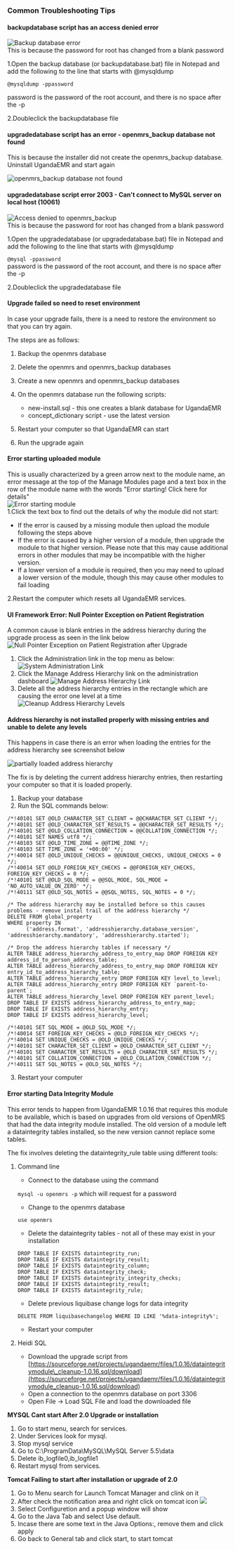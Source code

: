 ### Common Troubleshooting Tips

#### backupdatabase script has an access denied error

![Backup database error](images/upgrade/upgrade_backup_database_error.png)  
This is because the password for root has changed from a blank password

1.Open the backup database \(or backupdatabase.bat\) file in Notepad and add the following to the line that starts with @mysqldump

`@mysqldump -ppassword`

password is the password of the root account, and there is no space after the -p

2.Doubleclick the backupdatabase file

#### upgradedatabase script has an error - openmrs\_backup database not found

This is because the installer did not create the openmrs\_backup database. Uninstall UgandaEMR and start again

![openmrs\_backup database not found](/images/upgrade/upgrade_error_openmrs_backup_not_found.png)

#### upgradedatabase script error 2003 - Can't connect to MySQL server on local host \(10061\)

![Access denied to openmrs\_backup](/images/upgrade/upgrade_access_denied_to_openmrs_backup.png)  
This is because the password for root has changed from a blank password

1.Open the upgradedatabase \(or upgradedatabase.bat\) file in Notepad and add the following to the line that starts with @mysqldump

`@mysql -ppassword`  
password is the password of the root account, and there is no space after the -p

2.Doubleclick the upgradedatabase file

#### Upgrade failed so need to reset environment

In case your upgrade fails, there is a need to restore the environment so that you can try again.

The steps are as follows:

1. Backup the openmrs database 
2. Delete the openmrs and openmrs\_backup databases
3. Create a new openmrs and openmrs\_backup databases
4. On the openmrs database run the following scripts:

   * new-install.sql - this one creates a blank database for UgandaEMR 
   * concept\_dictionary script - use the latest version  

5. Restart your computer so that UgandaEMR can start

6. Run the upgrade again

#### Error starting uploaded module

This is usually characterized by a green arrow next to the module name, an error message at the top of the Manage Modules page and a text box in the row of the module name with the words "Error starting! Click here for details"  
![Error starting module](/images/error_starting_module.png)  
1.Click the text box to find out the details of why the module did not start:

* If the error is caused by a missing module then upload the module following the steps above
* If the error is caused by a higher version of a module, then upgrade the module to that higher version. Please note that this may cause additional errors in other modules that may be incompatible with the higher version.
* If a lower version of a module is required, then you may need to upload a lower version of the module, though this may cause other modules to fail loading

2.Restart the computer which resets all UgandaEMR services.

#### UI Framework Error: Null Pointer Exception on Patient Registration

A common cause is blank entries in the address hierarchy during the upgrade process as seen in the link below  
![Null Pointer Exception on Patient Registration after Upgrade](/assets/upgrade_error_patient_reg_null_pointer.png)

1. Click the Administration link in the top menu as below:
   ![System Administration Link](/assets/upgrade_error_patient_reg_null_pointer_administration_link.png)
2. Click the Manage Address Hierarchy link on the administration dashboard
   ![Manage Address Hierarchy Link](/assets/manage_address_hierarchy_link.png)
3. Delete all the address hierarchy entries in the rectangle which are causing the error one level at a time 
   ![Cleanup Address Hierarchy Levels](/assets/cleanup_address_hierarchy_level.png)

#### Address hierarchy is not installed properly with missing entries and unable to delete any levels 
This happens in case there is an error when loading the entries for the address hierarchy see screenshot below 

![partially loaded address hierarchy](/assets/address_hierarchy_partially_loaded.jpeg)

The fix is by deleting the current address hierarchy entries, then restarting your computer so that it is loaded properly. 

1. Backup your database 
2. Run the SQL commands below: 

```
/*!40101 SET @OLD_CHARACTER_SET_CLIENT = @@CHARACTER_SET_CLIENT */;
/*!40101 SET @OLD_CHARACTER_SET_RESULTS = @@CHARACTER_SET_RESULTS */;
/*!40101 SET @OLD_COLLATION_CONNECTION = @@COLLATION_CONNECTION */;
/*!40101 SET NAMES utf8 */;
/*!40103 SET @OLD_TIME_ZONE = @@TIME_ZONE */;
/*!40103 SET TIME_ZONE = '+00:00' */;
/*!40014 SET @OLD_UNIQUE_CHECKS = @@UNIQUE_CHECKS, UNIQUE_CHECKS = 0 */;
/*!40014 SET @OLD_FOREIGN_KEY_CHECKS = @@FOREIGN_KEY_CHECKS, FOREIGN_KEY_CHECKS = 0 */;
/*!40101 SET @OLD_SQL_MODE = @@SQL_MODE, SQL_MODE = 'NO_AUTO_VALUE_ON_ZERO' */;
/*!40111 SET @OLD_SQL_NOTES = @@SQL_NOTES, SQL_NOTES = 0 */;

/* The address hierarchy may be installed before so this causes problems - remove instal trail of the address hierarchy */
DELETE FROM global_property
WHERE property IN
      ('address.format', 'addresshierarchy.database_version', 'addresshierarchy.mandatory', 'addresshierarchy.started');

/* Drop the address hierarchy tables if necessary */
ALTER TABLE address_hierarchy_address_to_entry_map DROP FOREIGN KEY address_id_to_person_address_table;
ALTER TABLE address_hierarchy_address_to_entry_map DROP FOREIGN KEY entry_id_to_address_hierarchy_table;
ALTER TABLE address_hierarchy_entry DROP FOREIGN KEY level_to_level;
ALTER TABLE address_hierarchy_entry DROP FOREIGN KEY `parent-to-parent`;
ALTER TABLE address_hierarchy_level DROP FOREIGN KEY parent_level;
DROP TABLE IF EXISTS address_hierarchy_address_to_entry_map;
DROP TABLE IF EXISTS address_hierarchy_entry;
DROP TABLE IF EXISTS address_hierarchy_level;

/*!40101 SET SQL_MODE = @OLD_SQL_MODE */;
/*!40014 SET FOREIGN_KEY_CHECKS = @OLD_FOREIGN_KEY_CHECKS */;
/*!40014 SET UNIQUE_CHECKS = @OLD_UNIQUE_CHECKS */;
/*!40101 SET CHARACTER_SET_CLIENT = @OLD_CHARACTER_SET_CLIENT */;
/*!40101 SET CHARACTER_SET_RESULTS = @OLD_CHARACTER_SET_RESULTS */;
/*!40101 SET COLLATION_CONNECTION = @OLD_COLLATION_CONNECTION */;
/*!40111 SET SQL_NOTES = @OLD_SQL_NOTES */;
```
3. Restart your computer 


#### Error starting Data Integrity Module

This error tends to happen from UgandaEMR 1.0.16 that requires this module to be available, which is based on upgrades from old versions of OpenMRS that had the data integrity module installed. The old version of a module left a dataintegrity tables installed, so the new version cannot replace some tables.

The fix involves deleting the dataintegrity\_rule table using different tools:

1. Command line

   * Connect to the database using the command 

   `mysql -u openmrs -p` which will request for a password

   * Change to the openmrs database 

   `use openmrs`

   * Delete the dataintegrity tables - not all of these may exist in your installation 

   `DROP TABLE IF EXISTS dataintegrity_run;`  
   `DROP TABLE IF EXISTS dataintegrity_result;`  
   `DROP TABLE IF EXISTS dataintegrity_column;`  
   `DROP TABLE IF EXISTS dataintegrity_check;`  
   `DROP TABLE IF EXISTS dataintegrity_integrity_checks;`  
   `DROP TABLE IF EXISTS dataintegrity_result;`  
   `DROP TABLE IF EXISTS dataintegrity_rule;`

   * Delete previous liquibase change logs for data integrity

   `DELETE FROM liquibasechangelog WHERE ID LIKE '%data-integrity%';`

   * Restart your computer 

2. Heidi SQL

   * Download the upgrade script from [https://sourceforge.net/projects/ugandaemr/files/1.0.16/dataintegritymodule\_cleanup-1.0.16.sql/download](https://sourceforge.net/projects/ugandaemr/files/1.0.16/dataintegritymodule_cleanup-1.0.16.sql/download)
   * Open a connection to the openmrs database on port 3306
   * Open File -&gt; Load SQL File and load the downloaded file 

**MYSQL Cant start After 2.0 Upgrade or installation**

1. Go to start menu, search for services.
2. Under Services look for mysql.
3. Stop mysql service
4. Go to C:\ProgramData\MySQL\MySQL Server 5.5\data
5. Delete ib\_logfile0,ib\_logfile1
6. Restart mysql from services.

**Tomcat Failing to start after installation or upgrade of 2.0**

1. Go to Menu search for Launch Tomcat Manager and clink on it
2. After check the notification area and right click on tomcat icon ![](/images/installer/windows_notification.png)
3. Select Configuretion and a popup window will show
4. Go to the Java Tab  and select Use default.
5. Incase there are some text in the Java Options:, remove them and click apply
6. Go back to General tab and click start, to start tomcat



